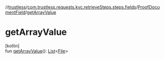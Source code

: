 //[trustless](../../../index.md)/[com.trustless.requests.kyc.retrieveSteps.steps.fields](../index.md)/[ProofDocumentField](index.md)/[getArrayValue](get-array-value.md)

# getArrayValue

[kotlin]\
fun [getArrayValue](get-array-value.md)(): [List](https://kotlinlang.org/api/latest/jvm/stdlib/kotlin.collections/-list/index.html)&lt;[File](https://developer.android.com/reference/kotlin/java/io/File.html)&gt;
